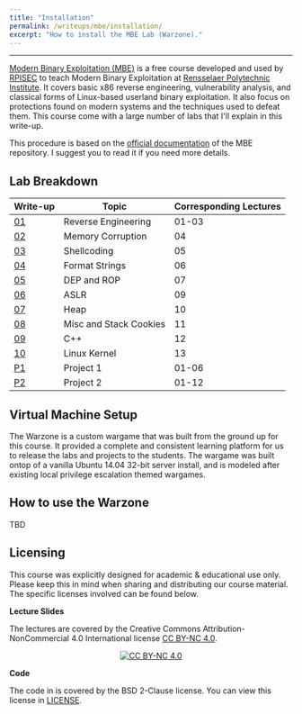 ```yaml
---
title: "Installation"
permalink: /writeups/mbe/installation/
excerpt: "How to install the MBE Lab (Warzone)."
---
```


---
[Modern Binary Exploitation (MBE)](https://github.com/RPISEC/MBE) is a free course developed and used by [RPISEC](http://rpis.ec) to teach Modern Binary Exploitation at [Rensselaer Polytechnic Institute](http://rpi.edu). It covers basic x86 reverse engineering, vulnerability analysis, and classical forms of Linux-based userland binary exploitation. It also focus on protections found on modern systems and the techniques used to defeat them. This course come with a large number of labs that I'll explain in this write-up.

This procedure is based on the [official documentation](https://github.com/RPISEC/MBE) of the MBE repository. I suggest you to read it if you need more details.

## Lab Breakdown

Write-up | Topic | Corresponding Lectures
-------- | ----- | ----------------------
[01](/writeups/mbe/lab1c/) | Reverse Engineering | 01-03
[02](/writeups/mbe/lab2c/) | Memory Corruption | 04
[03](/writeups/mbe/lab3c/) | Shellcoding | 05
[04](/writeups/mbe/lab4c/) | Format Strings | 06
[05](/writeups/mbe/lab5c/) | DEP and ROP | 07
[06](/writeups/mbe/lab6c/) | ASLR | 09
[07](/writeups/mbe/lab7c/) | Heap | 10
[08](/writeups/mbe/lab8c/) | Misc and Stack Cookies | 11
[09](/writeups/mbe/lab9c/) | C++ | 12
[10](/writeups/mbe/lab10c/) | Linux Kernel | 13
[P1](/writeups/mbe/project1/) | Project 1 | 01-06
[P2](/writeups/mbe/project2/) | Project 2 | 01-12

## Virtual Machine Setup

The Warzone is a custom wargame that was built from the ground up for this course. It provided a complete and consistent learning platform for us to release the labs and projects to the students. The wargame was built ontop of a vanilla Ubuntu 14.04 32-bit server install, and is modeled after existing local privilege escalation themed wargames.

## How to use the Warzone

TBD

## Licensing
This course was explicitly designed for academic & educational use only. Please keep this in mind when sharing and distributing our course material. The specific licenses involved can be found below.

**Lecture Slides**

The lectures are covered by the Creative Commons Attribution-NonCommercial 4.0 International license [CC BY-NC 4.0](https://creativecommons.org/licenses/by-nc/4.0/legalcode).
<p align="center">
<a href="https://creativecommons.org/licenses/by-nc/4.0/"><img src="/resources/images/cc-by-nc.png" alt="CC BY-NC 4.0"/></a>
</p>

**Code**

The code in is covered by the BSD 2-Clause license. You can view this license in [LICENSE](https://github.com/RPISEC/MBE/blob/master/LICENSE).